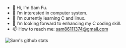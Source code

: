 - 👋 Hi, I’m Sam Fu.
- 👀 I’m interested in computer system.
- 🌱 I’m currently learning C and linux.
- 💞️ I’m looking forward to enhancing my C coding skill.
- 📫 How to reach me: sam86111374@gmail.com

<!---
samfu19971113/samfu19971113 is a ✨ special ✨ repository because its `README.md` (this file) appears on your GitHub profile.
You can click the Preview link to take a look at your changes.
--->

![Sam's github stats](https://github-readme-stats.vercel.app/api?username=SamFu1113)

<!---
[![Top Langs](https://github-readme-stats.vercel.app/api/top-langs/?username=SamFu1113)](https://github.com/SamFu1113/github-readme-stats)
--->

